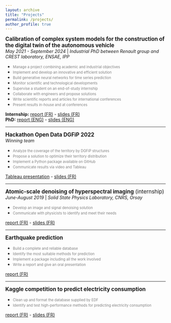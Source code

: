 ```yaml
---
layout: archive
title: "Projects"
permalink: /projects/
author_profile: true
---
```


<span style="font-size:1.2em; ">**Calibration of complex system models for the construction of the digital twin of the autonomous vehicle**</span>  
*May 2021 - September 2024* | *Industrial PhD between Renault group and CREST laboratory, ENSAE, IPP*
  * <span style="color:grey; font-size:0.8em; ">Manage a project combining academic and industrial objectives
  * <span style="color:grey; font-size:0.8em; ">Implement and develop an innovative and efficient solution
  * <span style="color:grey; font-size:0.8em; ">Build generative neural networks for time series prediction
  * <span style="color:grey; font-size:0.8em; ">Monitor scientific and technological developments
  * <span style="color:grey; font-size:0.8em; ">Supervise a student on an end-of-study internship
  * <span style="color:grey; font-size:0.8em; ">Collaborate with engineers and propose solutions
  * <span style="color:grey; font-size:0.8em; ">Write scientific reports and articles for international conferences
  * <span style="color:grey; font-size:0.8em; ">Present results in-house and at conferences

**Internship:** [report (FR)](../files/rapport_stage_renault.pdf) - [slides (FR)](../files/slides_stage_renault.pdf)  
**PhD:** [report (ENG)](https://theses.hal.science/tel-04904658/file/134050_CARLIER_2024_archivage.pdf) - [slides (ENG)](../files/presentation_these.pdf)

***

<span style="font-size:1.2em; ">**Hackathon Open Data DGFiP 2022**</span>  
*Winning team*  
  * <span style="color:grey; font-size:0.8em; ">Analyze the coverage of the territory by DGFiP structures</span>  
  * <span style="color:grey; font-size:0.8em; ">Propose a solution to optimize their territory distribution</span>
  * <span style="color:grey; font-size:0.8em; ">Implement a Python package available on GitHub</span>
  * <span style="color:grey; font-size:0.8em; ">Communicate results via video and Tableau</span>

[Tableau presentation](https://public.tableau.com/shared/GWRPYTN2D?:display_count=n&:origin=viz_share_link) - [slides (FR)](../files/slides_dgfip.pdf)

***

<span style="font-size:1.2em; ">**Atomic-scale denoising of hyperspectral imaging** (internship)</span>  
*June-August 2019* | *Solid State Physics Laboratory, CNRS, Orsay*  
  * <span style="color:grey; font-size:0.8em; ">Develop an image and signal denoising solution
  * <span style="color:grey; font-size:0.8em; ">Communicate with physicists to identify and meet their needs

[report (FR)](../files/rapport_images.pdf) - [slides (FR)](../files/diapos_images.pdf)

***

<span style="font-size:1.2em; ">**Earthquake prediction**</span>  
  * <span style="color:grey; font-size:0.8em; ">Build a complete and reliable database</span>
  * <span style="color:grey; font-size:0.8em; ">Identify the most suitable methods for prediction</span>
  * <span style="color:grey; font-size:0.8em; ">Implement a package including all the work involved</span>
  * <span style="color:grey; font-size:0.8em; ">Write a report and give an oral presentation</span>

[report (FR)](../files/seismes_rapport.pdf)

***

<span style="font-size:1.2em; ">**Kaggle competition to predict electricity consumption**</span>
  * <span style="color:grey; font-size:0.8em; ">Clean up and format the database supplied by EDF</span>
  * <span style="color:grey; font-size:0.8em; ">Identify and test high-performance methods for predicting electricity consumption</span>

[report (FR)](../files/kaggle_rapport.html) - [slides (FR)](../files/diapos_kaggle.pdf)
